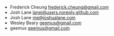 * Frederick Cheung <frederick.cheung@gmail.com>
* Josh Lane <lanej@users.noreply.github.com>
* Josh Lane <me@joshualane.com>
* Wesley Beary <geemus@gmail.com>
* geemus <geemus@gmail.com>